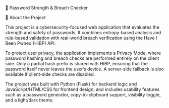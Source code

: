 🔐 Password Strength & Breach Checker

📖 About the Project

This project is a cybersecurity-focused web application that evaluates the strength and safety of passwords. It combines entropy-based analysis and rule-based validation with real-world breach verification using the Have I Been Pwned (HIBP) API.

To protect user privacy, the application implements a Privacy Mode, where password hashing and breach checks are performed entirely on the client side. Only a partial hash prefix is shared with HIBP, ensuring that the password itself never leaves the user’s device. A server-side fallback is also available if client-side checks are disabled.

The project was built with Python (Flask) for backend logic and JavaScript/HTML/CSS for frontend design, and includes usability features such as a password generator, copy-to-clipboard support, visibility toggle, and a light/dark theme.
